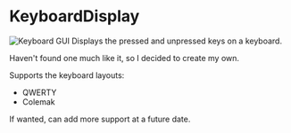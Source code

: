 # KeyboardDisplay

![Keyboard GUI](https://i.postimg.cc/8c2y9TrM/Screenshot-30.png)
Displays the pressed and unpressed keys on a keyboard.

Haven't found one much like it, so I decided to create my own.

Supports the keyboard layouts:
- QWERTY
- Colemak

If wanted, can add more support at a future date.